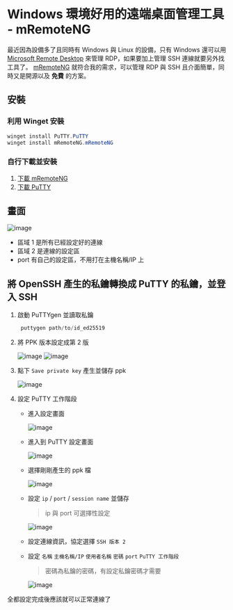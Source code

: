 # Windows 環境好用的遠端桌面管理工具 - mRemoteNG

最近因為設備多了且同時有 Windows 與 Linux 的設備，只有 Windows 還可以用 [Microsoft Remote Desktop](https://apps.microsoft.com/store/detail/microsoft-%E9%81%A0%E7%AB%AF%E6%A1%8C%E9%9D%A2/9WZDNCRFJ3PS?hl=zh-tw&gl=tw&rtc=1) 來管理 RDP，如果要加上管理 SSH 連線就要另外找工具了。 [mRemoteNG](https://mremoteng.org/) 就符合我的需求，可以管理 RDP 與 SSH 且介面簡單，同時又是開源以及 **免費** 的方案。

## 安裝

### 利用 Winget 安裝

```ps1
winget install PuTTY.PuTTY
winget install mRemoteNG.mRemoteNG
```

### 自行下載並安裝

1. [下載 mRemoteNG](https://mremoteng.org/download)
1. [下載 PuTTY](https://www.chiark.greenend.org.uk/~sgtatham/putty/latest.html)

## 畫面

![image](https://github-production-user-asset-6210df.s3.amazonaws.com/37999690/262383775-67fbdf0d-c83f-4106-931e-427d04b2db2a.png)

- 區域 1 是所有已經設定好的連線
- 區域 2 是連線的設定區
- port 有自己的設定區，不用打在主機名稱/IP 上

## 將 OpenSSH 產生的私鑰轉換成 PuTTY 的私鑰，並登入 SSH

1. 啟動 PuTTYgen 並讀取私鑰

   ```powershell
    puttygen path/to/id_ed25519
   ```

2. 將 PPK 版本設定成第 2 版

   ![image](https://github-production-user-asset-6210df.s3.amazonaws.com/37999690/262405176-6eadd7cc-e001-47bb-b9ab-dbe68d854b18.png)
   ![image](https://github-production-user-asset-6210df.s3.amazonaws.com/37999690/262405806-1cd3cb1c-141f-436c-ac38-08549bdf7b85.png)

3. 點下 `Save private key` 產生並儲存 ppk

   ![image](https://github-production-user-asset-6210df.s3.amazonaws.com/37999690/262393275-cbfb40f5-b3b5-4a9a-89b1-a0aae9eb070b.png)

4. 設定 PuTTY 工作階段

   - 進入設定畫面

     ![image](https://github-production-user-asset-6210df.s3.amazonaws.com/37999690/262396969-8747c024-38ee-43e5-bb6b-1b081f35e9be.png)

   - 進入到 PuTTY 設定畫面

     ![image](https://github-production-user-asset-6210df.s3.amazonaws.com/37999690/262397904-e61a78af-f1b2-4c46-ba45-f3ae63611a18.png)

   - 選擇剛剛產生的 ppk 檔

     ![image](https://github-production-user-asset-6210df.s3.amazonaws.com/37999690/262398818-7dee56c5-d65c-44ba-921e-1c973685d1de.png)

   - 設定 `ip` / `port` / `session name` 並儲存

     > ip 與 port 可選擇性設定

     ![image](https://github-production-user-asset-6210df.s3.amazonaws.com/37999690/262400256-065e1ee2-1adc-48b7-9cc8-b77011a0f16b.png)

   - 設定連線資訊，協定選擇 `SSH 版本 2`

   - 設定 `名稱` `主機名稱/IP` `使用者名稱` `密碼` `port` `PuTTY 工作階段`

     > 密碼為私鑰的密碼，有設定私鑰密碼才需要

     ![image](https://github-production-user-asset-6210df.s3.amazonaws.com/37999690/262406924-cb994a8b-8bed-4ee8-8b6c-eb1b0eb34537.png)

全都設定完成後應該就可以正常連線了
